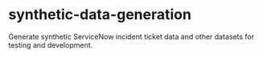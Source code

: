 # synthetic-data-generation
Generate synthetic ServiceNow incident ticket data and other datasets for testing and development.
